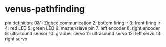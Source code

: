 # venus-pathfinding
pin definition: 0&1: Zigbee communication 2: bottom firing ir 3: front firing ir 4: red LED 5: green LED 6: master/slave pin 7: left encoder 8: right encoder 9: ultrasound sensor 10: grabber servo 11: ultrasound servo 12: left servo 13: right servo
